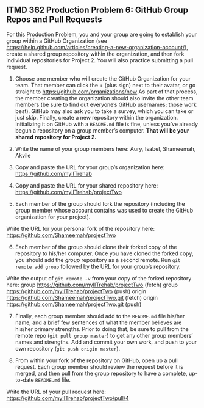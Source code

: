 ## ITMD 362 Production Problem 6: GitHub Group Repos and Pull Requests

For this Production Problem, you and your group are going to establish your group within a GitHub Organization (see https://help.github.com/articles/creating-a-new-organization-account/), create a shared group repository within the organization, and then fork individual repositories for Project 2. You will also practice submitting a pull request.

1. Choose one member who will create the GitHub Organization for your team. That member can click the + (plus sign) next to their avatar, or go straight to https://github.com/organizations/new As part of that process, the member creating the organization should also invite the other team members (be sure to find out everyone’s GitHub usernames; those work best). GitHub may also ask you to take a survey, which you can take or just skip. Finally, create a new repository within the organization. Initializing it on GitHub with a `README.md` file is fine, unless you’ve already begun a repository on a group member’s computer. **That will be your shared repository for Project 2.**

2. Write the name of your group members here: Aury, Isabel, Shameemah, Akvile

3. Copy and paste the URL for your group’s organization here: https://github.com/myIITrehab

4. Copy and paste the URL for your shared repository here: https://github.com/myIITrehab/projectTwo

5. Each member of the group should fork the repository (including the group member whose account contains was used to create the GitHub organization for your project).

Write the URL for your personal fork of the repository here: https://github.com/Shameemah/projectTwo

6. Each member of the group should clone their forked copy of the repository to his/her computer. Once you have cloned the forked copy, you should add the *group* repository as a second remote. Run `git remote add group` followed by the URL for your group’s repository.

Write the output of `git remote -v` from your copy of the forked repository here:
group	https://github.com/myIITrehab/projectTwo (fetch)
group	https://github.com/myIITrehab/projectTwo (push)
origin	https://github.com/Shameemah/projectTwo.git (fetch)
origin	https://github.com/Shameemah/projectTwo.git (push)

7. Finally, each group member should add to the `README.md` file his/her name, and a brief few sentences of what the member believes are his/her primary strengths. Prior to doing that, be sure to pull from the remote repo (`git pull group master`) to get any other group members’ names and strengths. Add and commit your own work, and push to your own repository (`git push origin master`).

8. From within your fork of the repository on GitHub, open up a pull request. Each group member should review the request before it is merged, and then pull from the group repository to have a complete, up-to-date `README.md` file.

Write the URL of your pull request here: https://github.com/myIITrehab/projectTwo/pull/4
